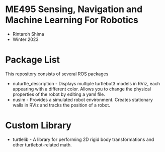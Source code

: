 # ME495 Sensing, Navigation and Machine Learning For Robotics
* Rintaroh Shima
* Winter 2023
# Package List
This repository consists of several ROS packages
- nuturtle_description - Displays multiple turtlebot3 models in RViz, each appearing with a different color. Allows you to change the physical properties of the robot by editing a yaml file.
- nusim - Provides a simulated robot environment. Creates stationary walls in RViz and tracks the position of a robot.
# Custom Library
- turtlelib - A library for performing 2D rigid body transformations and other turtlebot-related math.